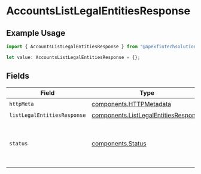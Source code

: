 # AccountsListLegalEntitiesResponse

## Example Usage

```typescript
import { AccountsListLegalEntitiesResponse } from "@apexfintechsolutions/ascend-sdk/models/operations";

let value: AccountsListLegalEntitiesResponse = {};
```

## Fields

| Field                                                                                                        | Type                                                                                                         | Required                                                                                                     | Description                                                                                                  |
| ------------------------------------------------------------------------------------------------------------ | ------------------------------------------------------------------------------------------------------------ | ------------------------------------------------------------------------------------------------------------ | ------------------------------------------------------------------------------------------------------------ |
| `httpMeta`                                                                                                   | [components.HTTPMetadata](../../models/components/httpmetadata.md)                                           | :heavy_check_mark:                                                                                           | N/A                                                                                                          |
| `listLegalEntitiesResponse`                                                                                  | [components.ListLegalEntitiesResponse](../../models/components/listlegalentitiesresponse.md)                 | :heavy_minus_sign:                                                                                           | OK                                                                                                           |
| `status`                                                                                                     | [components.Status](../../models/components/status.md)                                                       | :heavy_minus_sign:                                                                                           | INVALID_ARGUMENT: The request is not valid, additional information may be present in the BadRequest details. |